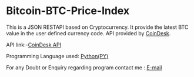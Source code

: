 # Bitcoin-BTC-Price-Index
This is a JSON RESTAPI based on Cryptocurrency. It provide the latest BTC value in the user defined currency code. API provided by [CoinDesk](https://www.coindesk.com).

API link:-[CoinDesk API](https://www.coindesk.com/api)

Programming Language used: [Python(PY)](https://www.python.org/)

For any Doubt or Enquiry regarding program contact me : [E-mail](mailto:hackyourworldwithparv@gmail.com)
